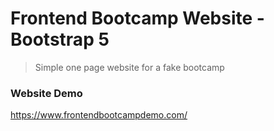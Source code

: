 # Frontend Bootcamp Website - Bootstrap 5

> Simple one page website for a fake bootcamp

### Website Demo

https://www.frontendbootcampdemo.com/
